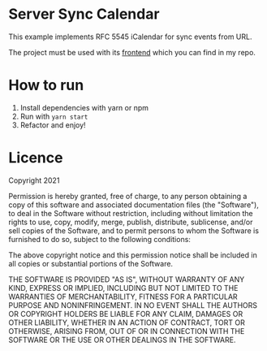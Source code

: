 # Server Sync Calendar

This example implements RFC 5545 iCalendar for sync events from URL.

The project must be used with its [frontend](https://github.com/CrisRonda/syncCalendarFrontEnd) which you can find in my repo.

# How to run

1. Install dependencies with yarn or npm
2. Run with `yarn start`
3. Refactor and enjoy! 

# Licence


Copyright 2021

Permission is hereby granted, free of charge, to any person obtaining a copy of this software and associated documentation files (the "Software"), to deal in the Software without restriction, including without limitation the rights to use, copy, modify, merge, publish, distribute, sublicense, and/or sell copies of the Software, and to permit persons to whom the Software is furnished to do so, subject to the following conditions:

The above copyright notice and this permission notice shall be included in all copies or substantial portions of the Software.

THE SOFTWARE IS PROVIDED "AS IS", WITHOUT WARRANTY OF ANY KIND, EXPRESS OR IMPLIED, INCLUDING BUT NOT LIMITED TO THE WARRANTIES OF MERCHANTABILITY, FITNESS FOR A PARTICULAR PURPOSE AND NONINFRINGEMENT. IN NO EVENT SHALL THE AUTHORS OR COPYRIGHT HOLDERS BE LIABLE FOR ANY CLAIM, DAMAGES OR OTHER LIABILITY, WHETHER IN AN ACTION OF CONTRACT, TORT OR OTHERWISE, ARISING FROM, OUT OF OR IN CONNECTION WITH THE SOFTWARE OR THE USE OR OTHER DEALINGS IN THE SOFTWARE.
